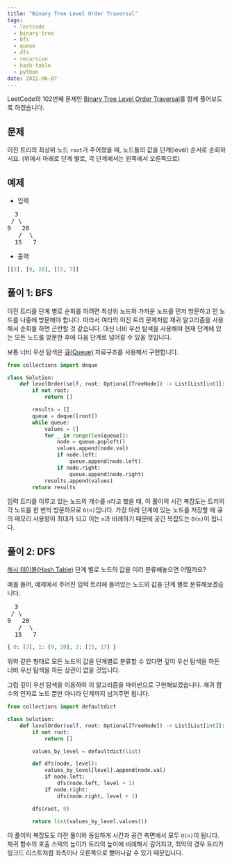```yaml
---
title: "Binary Tree Level Order Traversal"
tags:
  - leetcode
  - binary-tree
  - bfs
  - queue
  - dfs
  - recursion
  - hash-table
  - python
date: 2022-06-07
---
```


LeetCode의 102번째 문제인 [Binary Tree Level Order Traversal](https://leetcode.com/problems/binary-tree-level-order-traversal/)를 함께 풀어보도록 하겠습니다.

## 문제

이진 트리의 최상위 노드 `root`가 주어졌을 때, 노드들의 값을 단계(level) 순서로 순회하시요. (위에서 아래로 단계 별로, 각 단계에서는 왼쪽에서 오른쪽으로)

## 예제

- 입력

<pre>
  3
 / \
9   20
   /  \
  15   7
</pre>

- 출력

```py
[[3], [9, 20], [15, 7]]
```

## 풀이 1: BFS

이진 트리를 단계 별로 순회를 하려면 최상위 노드와 가까운 노드를 먼저 방문하고 먼 노드를 나중에 방문해야 합니다.
따라서 여타의 이진 트리 문제처럼 재귀 알고리즘을 사용해서 순회를 하면 곤란할 것 같습니다.
대신 너비 우선 탐색을 사용해야 현재 단계에 있는 모든 노드를 방문한 후에 다음 단계로 넘어갈 수 있을 것입니다.

보통 너비 우선 탐색은 [큐(Queue)](/data-structures/queue/) 자료구조를 사용해서 구현합니다.

```py
from collections import deque

class Solution:
    def levelOrder(self, root: Optional[TreeNode]) -> List[List[int]]:
        if not root:
            return []

        results = []
        queue = deque([root])
        while queue:
            values = []
            for _ in range(len(queue)):
                node = queue.popleft()
                values.append(node.val)
                if node.left:
                    queue.append(node.left)
                if node.right:
                    queue.append(node.right)
            results.append(values)
        return results
```

입력 트리를 이루고 있는 노드의 개수를 `n`라고 했을 때, 이 풀이의 시간 복잡도는 트리의 각 노드를 한 번씩 방문하므로 `O(n)`입니다.
가장 아래 단계에 있는 노드를 저장할 때 큐의 메모리 사용량이 최대가 되고 이는 `n`과 비례하기 때문에 공간 복잡도는 `O(n)`이 됩니다.

## 풀이 2: DFS

[해시 테이블(Hash Table)](/data-structures/hash-table/) 단계 별로 노드의 값을 미리 분류해놓으면 어떨까요?

예를 들어, 예제에서 주어진 입력 트리에 들어있는 노드의 값을 단계 별로 분류해보겠습니다.

<pre>
  3
 / \
9   20
   /  \
  15   7
</pre>

```py
{ 0: [3], 1: [9, 20], 2: [15, 17] }
```

위와 같은 형태로 모든 노드의 값을 단계별로 분류할 수 있다면 깊이 우선 탐색을 하든 너비 우선 탐색을 하든 상관이 없을 것입니다.

그럼 깊이 우선 탐색을 이용하여 이 알고리즘을 파이썬으로 구현해보겠습니다.
재귀 함수의 인자로 노드 뿐만 아니라 단계까지 넘겨주면 됩니다.

```py
from collections import defaultdict

class Solution:
    def levelOrder(self, root: Optional[TreeNode]) -> List[List[int]]:
        if not root:
            return []

        values_by_level = defaultdict(list)

        def dfs(node, level):
            values_by_level[level].append(node.val)
            if node.left:
                dfs(node.left, level + 1)
            if node.right:
                dfs(node.right, level + 1)

        dfs(root, 0)

        return list(values_by_level.values())
```

이 풀이의 복잡도도 이전 풀이와 동일하게 시간과 공간 측면에서 모두 `O(n)`이 됩니다.
재귀 함수의 호출 스택의 높이가 트리의 높이에 비례해서 깊어지고, 최악의 경우 트리가 링크드 리스트처럼 좌측이나 오른쪽으로 뻗어나갈 수 있기 때문입니다.
